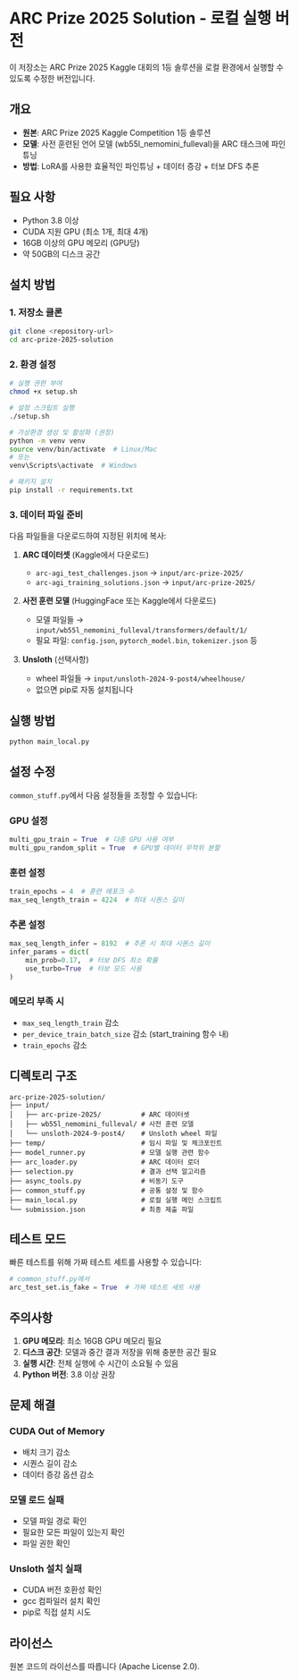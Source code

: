 # ARC Prize 2025 Solution - 로컬 실행 버전

이 저장소는 ARC Prize 2025 Kaggle 대회의 1등 솔루션을 로컬 환경에서 실행할 수 있도록 수정한 버전입니다.

## 개요

- **원본**: ARC Prize 2025 Kaggle Competition 1등 솔루션
- **모델**: 사전 훈련된 언어 모델 (wb55l_nemomini_fulleval)을 ARC 태스크에 파인튜닝
- **방법**: LoRA를 사용한 효율적인 파인튜닝 + 데이터 증강 + 터보 DFS 추론

## 필요 사항

- Python 3.8 이상
- CUDA 지원 GPU (최소 1개, 최대 4개)
- 16GB 이상의 GPU 메모리 (GPU당)
- 약 50GB의 디스크 공간

## 설치 방법

### 1. 저장소 클론
```bash
git clone <repository-url>
cd arc-prize-2025-solution
```

### 2. 환경 설정
```bash
# 실행 권한 부여
chmod +x setup.sh

# 설정 스크립트 실행
./setup.sh

# 가상환경 생성 및 활성화 (권장)
python -m venv venv
source venv/bin/activate  # Linux/Mac
# 또는
venv\Scripts\activate  # Windows

# 패키지 설치
pip install -r requirements.txt
```

### 3. 데이터 파일 준비

다음 파일들을 다운로드하여 지정된 위치에 복사:

1. **ARC 데이터셋** (Kaggle에서 다운로드)
   - `arc-agi_test_challenges.json` → `input/arc-prize-2025/`
   - `arc-agi_training_solutions.json` → `input/arc-prize-2025/`

2. **사전 훈련 모델** (HuggingFace 또는 Kaggle에서 다운로드)
   - 모델 파일들 → `input/wb55l_nemomini_fulleval/transformers/default/1/`
   - 필요 파일: `config.json`, `pytorch_model.bin`, `tokenizer.json` 등

3. **Unsloth** (선택사항)
   - wheel 파일들 → `input/unsloth-2024-9-post4/wheelhouse/`
   - 없으면 pip로 자동 설치됩니다

## 실행 방법

```bash
python main_local.py
```

## 설정 수정

`common_stuff.py`에서 다음 설정들을 조정할 수 있습니다:

### GPU 설정
```python
multi_gpu_train = True  # 다중 GPU 사용 여부
multi_gpu_random_split = True  # GPU별 데이터 무작위 분할
```

### 훈련 설정
```python
train_epochs = 4  # 훈련 에포크 수
max_seq_length_train = 4224  # 최대 시퀀스 길이
```

### 추론 설정
```python
max_seq_length_infer = 8192  # 추론 시 최대 시퀀스 길이
infer_params = dict(
    min_prob=0.17,  # 터보 DFS 최소 확률
    use_turbo=True  # 터보 모드 사용
)
```

### 메모리 부족 시
- `max_seq_length_train` 감소
- `per_device_train_batch_size` 감소 (start_training 함수 내)
- `train_epochs` 감소

## 디렉토리 구조

```
arc-prize-2025-solution/
├── input/
│   ├── arc-prize-2025/          # ARC 데이터셋
│   ├── wb55l_nemomini_fulleval/ # 사전 훈련 모델
│   └── unsloth-2024-9-post4/    # Unsloth wheel 파일
├── temp/                        # 임시 파일 및 체크포인트
├── model_runner.py              # 모델 실행 관련 함수
├── arc_loader.py                # ARC 데이터 로더
├── selection.py                 # 결과 선택 알고리즘
├── async_tools.py               # 비동기 도구
├── common_stuff.py              # 공통 설정 및 함수
├── main_local.py                # 로컬 실행 메인 스크립트
└── submission.json              # 최종 제출 파일
```

## 테스트 모드

빠른 테스트를 위해 가짜 테스트 세트를 사용할 수 있습니다:

```python
# common_stuff.py에서
arc_test_set.is_fake = True  # 가짜 테스트 세트 사용
```

## 주의사항

1. **GPU 메모리**: 최소 16GB GPU 메모리 필요
2. **디스크 공간**: 모델과 중간 결과 저장을 위해 충분한 공간 필요
3. **실행 시간**: 전체 실행에 수 시간이 소요될 수 있음
4. **Python 버전**: 3.8 이상 권장

## 문제 해결

### CUDA Out of Memory
- 배치 크기 감소
- 시퀀스 길이 감소
- 데이터 증강 옵션 감소

### 모델 로드 실패
- 모델 파일 경로 확인
- 필요한 모든 파일이 있는지 확인
- 파일 권한 확인

### Unsloth 설치 실패
- CUDA 버전 호환성 확인
- gcc 컴파일러 설치 확인
- pip로 직접 설치 시도

## 라이선스

원본 코드의 라이선스를 따릅니다 (Apache License 2.0).
